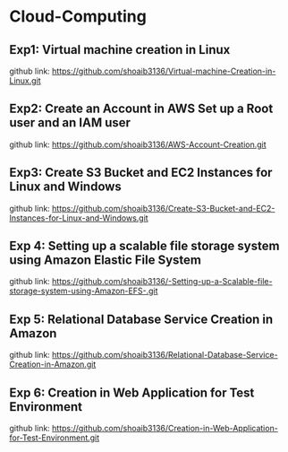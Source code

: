 # Cloud-Computing
## Exp1: Virtual machine creation in Linux
 github link: https://github.com/shoaib3136/Virtual-machine-Creation-in-Linux.git
## Exp2: Create an Account in AWS Set up a Root user and an IAM user
 github link: https://github.com/shoaib3136/AWS-Account-Creation.git
## Exp3: Create S3 Bucket and EC2 Instances for Linux and Windows
 github link: https://github.com/shoaib3136/Create-S3-Bucket-and-EC2-Instances-for-Linux-and-Windows.git
 ## Exp 4: Setting up a scalable file storage system using Amazon Elastic File System
  github link: https://github.com/shoaib3136/-Setting-up-a-Scalable-file-storage-system-using-Amazon-EFS-.git
 ## Exp 5: Relational Database Service Creation in Amazon
  github link: https://github.com/shoaib3136/Relational-Database-Service-Creation-in-Amazon.git
## Exp 6: Creation in Web Application for Test Environment
github link: https://github.com/shoaib3136/Creation-in-Web-Application-for-Test-Environment.git
